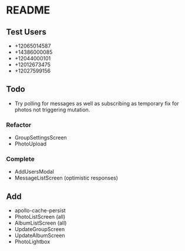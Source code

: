 # README

## Test Users

- +12065014587
- +14386000085
- +12044000101
- +12012673475
- +12027599156

## Todo

- Try polling for messages as well as subscribing as temporary fix for photos not triggering mutation.

### Refactor

- GroupSettingsScreen
- PhotoUpload

### Complete

- AddUsersModal
- MessageListScreen (optimistic responses)

## Add

- apollo-cache-persist
- PhotoListScreen (all)
- AlbumListScreen (all)
- UpdateGroupScreen
- UpdateAlbumScreen
- PhotoLightbox
